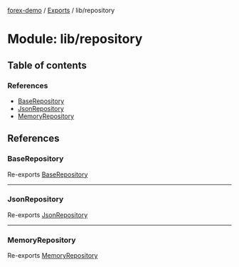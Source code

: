 [forex-demo](../README.md) / [Exports](../modules.md) / lib/repository

# Module: lib/repository

## Table of contents

### References

- [BaseRepository](lib_repository.md#baserepository)
- [JsonRepository](lib_repository.md#jsonrepository)
- [MemoryRepository](lib_repository.md#memoryrepository)

## References

### BaseRepository

Re-exports [BaseRepository](../classes/lib_repository_base.BaseRepository.md)

---

### JsonRepository

Re-exports [JsonRepository](../classes/lib_repository_json.JsonRepository.md)

---

### MemoryRepository

Re-exports [MemoryRepository](../classes/lib_repository_memory.MemoryRepository.md)
